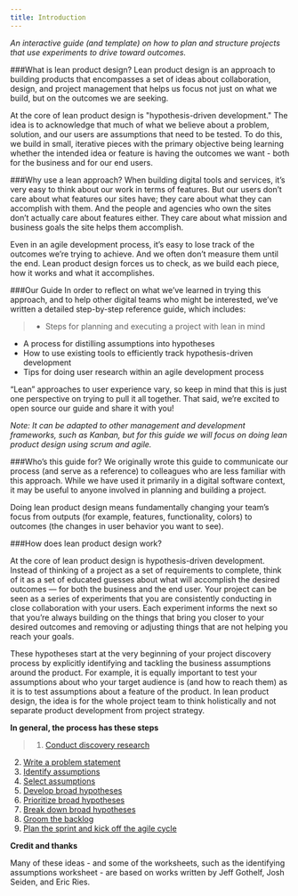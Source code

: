 ```yaml
---
title: Introduction
---
```

*An interactive guide (and template) on how to plan and structure projects that use experiments to drive toward outcomes.*

###What is lean product design?
Lean product design is an approach to building products that encompasses a set of ideas about collaboration, design, and project management that helps us focus not just on what we build, but on the outcomes we are seeking. 

At the core of lean product design is "hypothesis-driven development." The idea is to acknowledge that much of what we believe about a problem, solution, and our users are assumptions that need to be tested. To do this, we build in small, iterative pieces with the primary objective being learning whether the intended idea or feature is having the outcomes we want - both for the business and for our end users.

###Why use a lean approach?
When building digital tools and services, it’s very easy to think about our work in terms of features. But our users don’t care about what features our sites have; they care about what they can accomplish with them. And the people and agencies who own the sites don’t actually care about features either. They care about what mission and business goals the site helps them accomplish.

Even in an agile development process, it’s easy to lose track of the outcomes we’re trying to achieve. And we often don’t measure them until the end. Lean product design forces us to check, as we build each piece, how it works and what it accomplishes.

###Our Guide
In order to reflect on what we’ve learned in trying this approach, and to help other digital teams who might be interested, we’ve written a detailed step-by-step reference guide, which includes:
>- Steps for planning and executing a project with lean in mind
- A process for distilling assumptions into hypotheses 
- How to use existing tools to efficiently track hypothesis-driven development
- Tips for doing user research within an agile development process

“Lean” approaches to user experience vary, so keep in mind that this is just one perspective on trying to pull it all together. That said, we’re excited to open source our guide and share it with you!

*Note: It can be adapted to other management and development frameworks, such as Kanban, but for this guide we will focus on doing lean product design using scrum and agile.*

###Who’s this guide for?
We originally wrote this guide to communicate our process (and serve as a reference) to colleagues who are less familiar with this approach. While we have used it primarily in a digital software context, it may be useful to anyone involved in planning and building a project.

 
Doing lean product design means fundamentally changing your team’s focus from outputs (for example, features, functionality, colors) to outcomes (the changes in user behavior you want to see). 

###How does lean product design work?

At the core of lean product design is hypothesis-driven development. Instead of thinking of a project as a set of requirements to complete, think of it as a set of educated guesses about what will accomplish the desired outcomes — for both the business and the end user. Your project can be seen as a series of experiments that you are consistently conducting in close collaboration with your users. Each experiment informs the next so that you’re always building on the things that bring you closer to your desired outcomes and removing or adjusting things that are not helping you reach your goals.

These hypotheses start at the very beginning of your project discovery process by explicitly identifying and tackling the business assumptions around the product. For example, it is equally important to test your assumptions about who your target audience is (and how to reach them) as it is to test assumptions about a feature of the product. In lean product design, the idea is for the whole project team to think holistically and not separate product development from project strategy.

**In general, the process has these steps**

>1. [Conduct discovery research]({{site.baseurl}}/1-discovery-research/)  
2. [Write a problem statement]({{site.baseurl}}/2-problem-statement/)  
3. [Identify assumptions]({{site.baseurl}}/3-identify-assumptions/)  
4. [Select assumptions]({{site.baseurl}}/4-select-assumptions/)  
5. [Develop broad hypotheses]({{site.baseurl}}/5-develop-hypotheses/)  
6. [Prioritize broad hypotheses]({{site.baseurl}}/6-prioritize/)  
7. [Break down broad hypotheses]({{site.baseurl}}/7-break-down/)  
8. [Groom the backlog]({{site.baseurl}}/8-groom-backlog/)  
9. [Plan the sprint and kick off the agile cycle]({{site.baseurl}}/9-plan-sprint-agile/)  


**Credit and thanks**

Many of these ideas - and some of the worksheets, such as the identifying assumptions worksheet - are based on works written by Jeff Gothelf, Josh Seiden, and Eric Ries. 